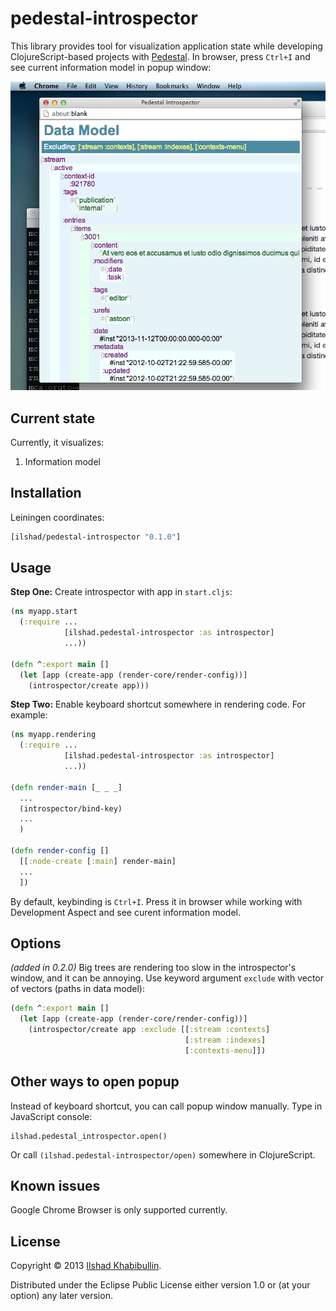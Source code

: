 # pedestal-introspector

This library provides tool for visualization application state while
developing ClojureScript-based projects with
[Pedestal](http://pedestal.io). In browser, press `Ctrl+I`
and see current information model in popup window:

![Screenshot](screenshot.png)

## Current state

Currently, it visualizes:

 1. Information model

## Installation

Leiningen coordinates:

```clojure
[ilshad/pedestal-introspector "0.1.0"]
```

## Usage

**Step One:** Create introspector with app in `start.cljs`:

```clojure
(ns myapp.start
  (:require ...
            [ilshad.pedestal-introspector :as introspector]
			...))

(defn ^:export main []
  (let [app (create-app (render-core/render-config))]
    (introspector/create app)))
```

**Step Two:** Enable keyboard shortcut somewhere in rendering code.
For example:

```clojure
(ns myapp.rendering
  (:require ...
            [ilshad.pedestal-introspector :as introspector]
			...))

(defn render-main [_ _ _]
  ...
  (introspector/bind-key)
  ...
  )

(defn render-config []
  [[:node-create [:main] render-main]
  ...
  ])
```

By default, keybinding is `Ctrl+I`. Press it in browser while working
with Development Aspect and see curent information model.

## Options

_(added in 0.2.0)_ Big trees are rendering too slow in the introspector's
window, and it can be annoying. Use keyword argument `exclude` with vector
of vectors (paths in data model):

```clojure
(defn ^:export main []
  (let [app (create-app (render-core/render-config))]
    (introspector/create app :exclude [[:stream :contexts]
                                       [:stream :indexes]
                                       [:contexts-menu]])
```

## Other ways to open popup

Instead of keyboard shortcut, you can call popup window manually. Type
in JavaScript console:

    ilshad.pedestal_introspector.open()

Or call `(ilshad.pedestal-introspector/open)` somewhere in ClojureScript.

## Known issues

Google Chrome Browser is only supported currently.

## License

Copyright © 2013 [Ilshad Khabibullin](http://ilshad.com).

Distributed under the Eclipse Public License either version 1.0 or (at
your option) any later version.
